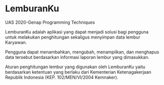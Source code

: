 # LemburanKu
UAS 2020-Genap Programming Techniques

LemburanKu adalah aplikasi yang dapat menjadi solusi bagi pengguna untuk melakukan penghitungan sekaligus menyimpan data lembur Karyawan. 

Pengguna dapat menambahkan, mengubah, menampilkan, dan menghapus data tersebut berdasarkan informasi laporan lembur yang dimasukkan. 

Aturan penghitungan lembur yang digunakan oleh LemburanKu yaitu berdasarkan ketentuan yang berlaku dari Kementerian Ketenagakerjaan Republik Indonesia (KEP. 102/MEN/VI/2004 Kemnaker).
